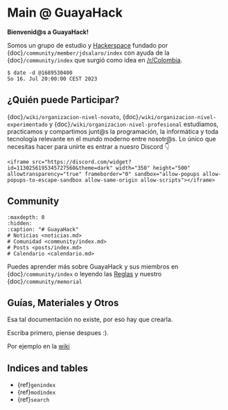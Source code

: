 
# Main @ GuayaHack

**Bienvenid@s a GuayaHack!** 

Somos un grupo de estudio y [Hackerspace](https://en.wikipedia.org/wiki/Hackerspace) fundado por {doc}`/community/member/jdsalaro/index` con ayuda de la {doc}`/community/index` que surgió como idea en [/r/Colombia](https://www.reddit.com/r/Colombia/comments/151fkiz/con_una_prima_y_un_amigo_armaremos_un_grupo_de).

```console
$ date -d @1689530400
So 16. Jul 20:00:00 CEST 2023
```

## ¿Quién puede Participar?

{doc}`/wiki/organizacion-nivel-novato`, {doc}`/wiki/organizacion-nivel-experimentado` y {doc}`/wiki/organizacion-nivel-profesional` estudiamos, practicamos y compartimos junt@s la programación, la informática y toda tecnología relevante en el mundo moderno entre nosotr@s. Lo único que necesitas hacer para unirte es entrar a nuesro Discord 👇

```{div} discord-widget
<iframe src="https://discord.com/widget?id=1130256195345727560&theme=dark" width="350" height="500" allowtransparency="true" frameborder="0" sandbox="allow-popups allow-popups-to-escape-sandbox allow-same-origin allow-scripts"></iframe>
```

## Community

```{toctree}
:maxdepth: 0
:hidden:
:caption: "# GuayaHack"
# Noticias <noticias.md>
# Comunidad <community/index.md>
# Posts <posts/index.md>
# Calendario <calendario.md>
```
Puedes aprender más sobre GuayaHack y sus miembros en {doc}`/community/index` o leyendo las [Reglas](community/rules.md) y nuestro {doc}`/community/memorial`

## Guías, Materiales y Otros

Esa tal documentación no existe, por eso hay que crearla.

Escriba primero, piense despues :).

Por ejemplo en la [wiki](https://guayahack.co/posts/category/wiki/)


## Indices and tables

* {ref}`genindex`
* {ref}`modindex`
* {ref}`search`
